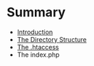 # Summary

* [Introduction](README.md)
* [The Directory Structure](chapter1.md)
* [The .htaccess](chapter2.md)
* The index.php

